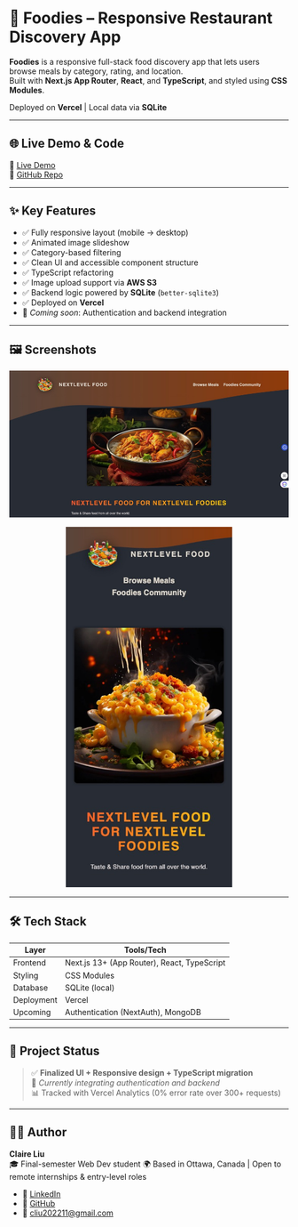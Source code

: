 # 🍔 Foodies – Responsive Restaurant Discovery App

**Foodies** is a responsive full-stack food discovery app that lets users browse meals by category, rating, and location.  
Built with **Next.js App Router**, **React**, and **TypeScript**, and styled using **CSS Modules**.

Deployed on **Vercel** | Local data via **SQLite**

---

## 🌐 Live Demo & Code

🔗 [Live Demo](https://next-js-and-react-woad.vercel.app)  
📂 [GitHub Repo](https://github.com/TheClaireLiu/Next.js-and-React/tree/master/05-onwards-foodies-starting-project)

---

## ✨ Key Features

- ✅ Fully responsive layout (mobile → desktop)
- ✅ Animated image slideshow
- ✅ Category-based filtering
- ✅ Clean UI and accessible component structure
- ✅ TypeScript refactoring
- ✅ Image upload support via **AWS S3**
- ✅ Backend logic powered by **SQLite** (`better-sqlite3`)
- ✅ Deployed on **Vercel**
- 🔐 *Coming soon*: Authentication and backend integration

---

## 🖼️ Screenshots

<p align="center">
  <img src="./public/demo-desktop.jpg" alt="Desktop view" width="700" />
</p>

<p align="center">
  <img src="./public/demo-mobile.jpg" alt="Mobile view" width="300" />
</p>

---

## 🛠 Tech Stack

| Layer        | Tools/Tech                            |
|--------------|----------------------------------------|
| Frontend     | Next.js 13+ (App Router), React, TypeScript |
| Styling      | CSS Modules                            |
| Database     | SQLite (local)                         |
| Deployment   | Vercel                                 |
| Upcoming     | Authentication (NextAuth), MongoDB     |

---

## 📌 Project Status

> ✅ **Finalized UI + Responsive design + TypeScript migration**  
> 🔄 *Currently integrating authentication and backend*  
> 📊 Tracked with Vercel Analytics (0% error rate over 300+ requests)

---

## 👩‍💻 Author

**Claire Liu**  
🎓 Final-semester Web Dev student 
🌍 Based in Ottawa, Canada | Open to remote internships & entry-level roles

- 🔗 [LinkedIn](https://www.linkedin.com/in/wanying--liu/)
- 🐙 [GitHub](https://github.com/TheClaireLiu)
- 📧 cliu202211@gmail.com